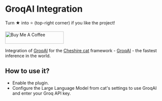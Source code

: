 # GroqAI Integration
Turn ★ into ⭐ (top-right corner) if you like the project!

<a href="https://www.buymeacoffee.com/pazoff" target="_blank"><img src="https://cdn.buymeacoffee.com/buttons/v2/default-blue.png" alt="Buy Me A Coffee" style="height: 40px !important;width: 190px !important;" ></a>

Integration of [GroqAI](https://groq.com/) for the [Cheshire cat](https://github.com/cheshire-cat-ai/core) framework - [GroqAI](https://groq.com/) - the fastest inference in the world.

## How to use it?
 - Enable the plugin.
 - Configure the Large Language Model from cat's settings to use GroqAI and enter your Groq API key.
